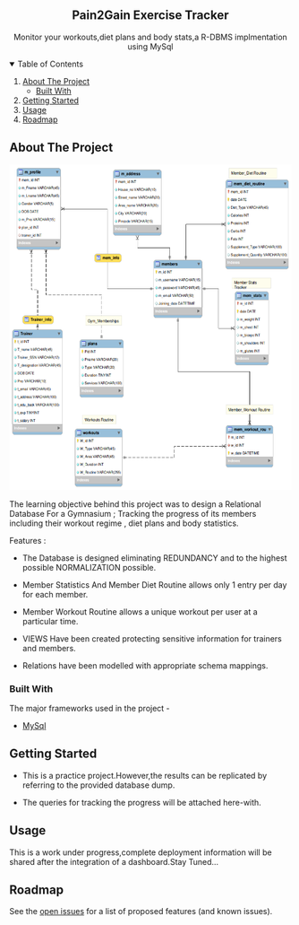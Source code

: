<!-- PROJECT LOGO -->
<br />
  <h2 align="center">Pain2Gain Exercise Tracker</h2>

  <p align="center">
    Monitor your workouts,diet plans and body stats,a R-DBMS implmentation using MySql
    <br />
  </p>
</p>

<!-- TABLE OF CONTENTS -->
<details open="open">
  <summary>Table of Contents</summary>
  <ol>
    <li>
      <a href="#about-the-project">About The Project</a>
      <ul>
        <li><a href="#built-with">Built With</a></li>
      </ul>
    </li>
     <li><a href="#Getting-Started">Getting Started</a></li>
    <li><a href="#usage">Usage</a></li>
    <li><a href="#roadmap">Roadmap</a></li>
  </ol>
</details>



<!-- ABOUT THE PROJECT -->
## About The Project
<p align="center">
<img src="images/gym_db.png" alt="Logo" width="620" height="580">

The learning objective behind this project was to design a Relational Database For a Gymnasium ; Tracking the progress of its members including their workout regime , diet plans and body statistics.

Features :
* The Database is designed eliminating REDUNDANCY and to the highest possible NORMALIZATION possible.

* Member Statistics And Member Diet Routine allows only 1 entry per day for each member.

* Member Workout Routine allows a unique workout per user at a particular time.

* VIEWS Have been created protecting sensitive information for trainers and members.

* Relations have been modelled with appropriate schema mappings.

### Built With

The major frameworks used in the project -
* [MySql](https://www.mysql.com/)



<!-- GETTING STARTED -->
## Getting Started

* This is a practice project.However,the results can be replicated by referring to the provided database dump.

* The queries for tracking the progress will be attached here-with.

<!-- USAGE EXAMPLES -->
## Usage

This is a work under progress,complete deployment information will be shared after the integration of a dashboard.Stay Tuned...

<!-- ROADMAP -->
## Roadmap

See the [open issues](https://github.com/Consultingcriminal/Pain2Gain_Exercise_Tracker/issues) for a list of proposed features (and known issues).




